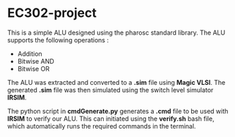 # EC302-project

This is a simple ALU designed using the pharosc standard library. The ALU supports the following operations :

- Addition
- Bitwise AND
- Bitwise OR

The ALU was extracted and converted to a **.sim** file using **Magic VLSI**. The generated **.sim** file was then simulated using the switch level simulator **IRSIM**.

The python script in **cmdGenerate.py** generates a **.cmd** file to be used with **IRSIM** to verify our ALU. This can initiated using the **verify.sh** bash file, which automatically runs the required commands in the terminal.
